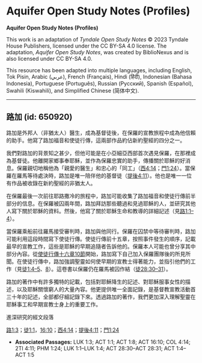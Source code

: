 # Aquifer Open Study Notes (Profiles)

**Aquifer Open Study Notes (Profiles)**

This work is an adaptation of *Tyndale Open Study Notes* © 2023 Tyndale House Publishers, licensed under the CC BY\-SA 4\.0 license. The adaptation, *Aquifer Open Study Notes*, was created by BiblioNexus and is also licensed under CC BY\-SA 4\.0\.

This resource has been adapted into multiple languages, including English, Tok Pisin, Arabic (عربي), French (Français), Hindi (हिंदी), Indonesian (Bahasa Indonesia), Portuguese (Português), Russian (Русский), Spanish (Español), Swahili (Kiswahili), and Simplified Chinese (简体中文).



--------------------------------

## 路加 (id: 650920)

路加是外邦人（非猶太人）醫生，成為基督徒後，在保羅的宣教旅程中成為他信賴的助手。他寫了路加福音和使徒行傳，這兩部作品約佔新約聖經的四分之一。

我們對路加的背景知之甚少，但他可能是在小亞細亞西部首次遇見保羅，在那裡成為基督徒。他離開家鄉事奉耶穌，並作為保羅忠實的助手，傳播關於耶穌的好消息。保羅親切地稱他為「親愛的醫生」和忠心的「同工」（[西4:14](https://ref.ly/Col4:14)；[門1:24](https://ref.ly/Phlm1:24)）。當保羅在羅馬等待處決時，路加是唯一陪伴他的基督徒（[提後4:11](https://ref.ly/2Tim4:11)）。他也是唯一一位有作品被收錄在新約聖經的非猶太人。

在保羅最後一次前往耶路撒冷的旅程中，路加可能收集了路加福音和使徒行傳前半部分的信息。在保羅被囚兩年間，路加拜訪那些聽過和見過耶穌的人，並研究其他人寫下關於耶穌的資料。然後，他寫了關於耶穌生命和教導的詳細記述（見[路1:1–4](https://ref.ly/Luke1:1-Luke1:4)）。

當保羅乘船前往羅馬接受審判時，路加與他同行。保羅在囚禁中等待審判時，路加可能利用這段時間寫下使徒行傳。使徒行傳前十五章，按照事件發生的順序，記載最早的宣教工作，這些是耶穌的早期追隨者告訴他的。保羅本人可能也曾分享其中部分內容。從[使徒行傳十六章10節](https://ref.ly/Acts16:10)開始，路加寫下自己加入保羅團隊後的所見所聞。在使徒行傳中，路加強調聖靈如何使早期的宣教士得著能力，並指引他們的工作（見[徒1:4–5](https://ref.ly/Acts1:4-Acts1:5)、[8](https://ref.ly/Acts1:8)）。這卷書以保羅仍在羅馬被囚作結（[徒28:30–31](https://ref.ly/Acts28:30-Acts28:31)）。

路加的著作中有許多獨特的記載，包括對耶穌降生的記述、對耶穌服事女性的描述，以及耶穌關懷窮人的大量內容。他更提供唯一全面記錄，是基督教宣教活動首三十年的記述，全部都仔細記錄下來。透過路加的著作，我們更加深入理解聖靈在耶穌事工和早期宣教士身上的重要工作。

進深研究的經文段落

[路1:3](https://ref.ly/Luke1:3)；[徒1:1](https://ref.ly/Acts1:1)，[16:10](https://ref.ly/Acts16:10)；[西4:14](https://ref.ly/Col4:14)；[提後4:11](https://ref.ly/2Tim4:11)；[門1:24](https://ref.ly/Phlm1:24)

* **Associated Passages:** LUK 1:3; ACT 1:1; ACT 1:8; ACT 16:10; COL 4:14; 2TI 4:11; PHM 1:24; LUK 1:1–LUK 1:4; ACT 28:30–ACT 28:31; ACT 1:4–ACT 1:5

